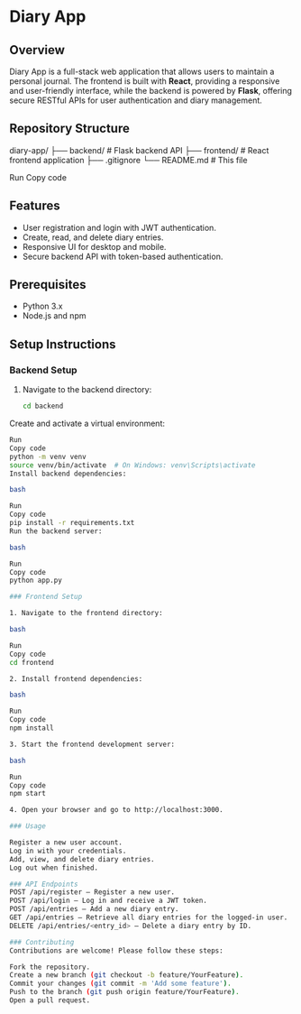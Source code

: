# Diary App

## Overview

Diary App is a full-stack web application that allows users to maintain a personal journal. The frontend is built with **React**, providing a responsive and user-friendly interface, while the backend is powered by **Flask**, offering secure RESTful APIs for user authentication and diary management.

## Repository Structure
diary-app/ ├── backend/ # Flask backend API ├── frontend/ # React frontend application ├── .gitignore └── README.md # This file


Run
Copy code

## Features

- User registration and login with JWT authentication.
- Create, read, and delete diary entries.
- Responsive UI for desktop and mobile.
- Secure backend API with token-based authentication.

## Prerequisites

- Python 3.x
- Node.js and npm

## Setup Instructions

### Backend Setup

1. Navigate to the backend directory:

   ```bash
   cd backend
Create and activate a virtual environment:

   ```bash
  Run
Copy code
python -m venv venv
source venv/bin/activate  # On Windows: venv\Scripts\activate
Install backend dependencies:

bash

Run
Copy code
pip install -r requirements.txt
Run the backend server:

bash

Run
Copy code
python app.py

### Frontend Setup

1. Navigate to the frontend directory:

bash

Run
Copy code
cd frontend

2. Install frontend dependencies:

bash

Run
Copy code
npm install

3. Start the frontend development server:

bash

Run
Copy code
npm start

4. Open your browser and go to http://localhost:3000.

### Usage

Register a new user account.
Log in with your credentials.
Add, view, and delete diary entries.
Log out when finished.

### API Endpoints
POST /api/register — Register a new user.
POST /api/login — Log in and receive a JWT token.
POST /api/entries — Add a new diary entry.
GET /api/entries — Retrieve all diary entries for the logged-in user.
DELETE /api/entries/<entry_id> — Delete a diary entry by ID.

### Contributing
Contributions are welcome! Please follow these steps:

Fork the repository.
Create a new branch (git checkout -b feature/YourFeature).
Commit your changes (git commit -m 'Add some feature').
Push to the branch (git push origin feature/YourFeature).
Open a pull request.
